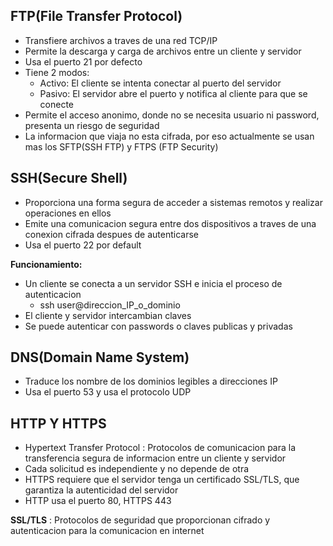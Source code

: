 ## FTP(File Transfer Protocol) 

- Transfiere archivos a traves de una red TCP/IP
- Permite la descarga y carga de archivos entre un cliente y servidor
- Usa el puerto 21 por defecto
- Tiene 2 modos:
	- Activo: El cliente se intenta conectar al puerto del servidor
	- Pasivo: El servidor abre el puerto y notifica al cliente para que se conecte
- Permite el acceso anonimo, donde no se necesita usuario ni password, presenta un riesgo de seguridad
- La informacion que viaja no esta cifrada, por eso actualmente se usan mas los SFTP(SSH FTP) y FTPS (FTP Security)


## SSH(Secure Shell)

- Proporciona una forma segura de acceder a sistemas remotos y realizar operaciones en ellos
- Emite una comunicacion segura entre dos dispositivos a traves de una conexion cifrada despues de autenticarse
- Usa el puerto 22 por default

**Funcionamiento:**
- Un cliente se conecta a un servidor SSH e inicia el proceso de autenticacion
	- ssh user@direccion_IP_o_dominio
- El cliente y servidor intercambian claves
- Se puede autenticar con passwords o claves publicas y privadas

## DNS(Domain Name System)

- Traduce los nombre de los dominios legibles a direcciones IP
- Usa el puerto 53 y usa el protocolo UDP

## HTTP Y HTTPS

- Hypertext Transfer Protocol : Protocolos de comunicacion para la transferencia segura de informacion entre un cliente y servidor
- Cada solicitud es independiente y no depende de otra
- HTTPS requiere que el servidor tenga un certificado SSL/TLS, que garantiza la autenticidad del servidor
- HTTP usa el puerto 80, HTTPS 443

**SSL/TLS** : Protocolos de seguridad que proporcionan cifrado y autenticacion para la comunicacion en internet